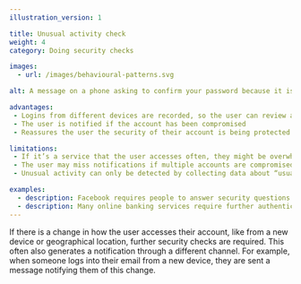 ```yaml
---
illustration_version: 1

title: Unusual activity check
weight: 4
category: Doing security checks

images:
  - url: /images/behavioural-patterns.svg

alt: A message on a phone asking to confirm your password because it is a new or unfamiliar device.

advantages:
 - Logins from different devices are recorded, so the user can review and revoke access that doesn’t look right
 - The user is notified if the account has been compromised
 - Reassures the user the security of their account is being protected

limitations:
 - If it’s a service that the user accesses often, they might be overwhelmed if they receive a notification each time
 - The user may miss notifications if multiple accounts are compromised
 - Unusual activity can only be detected by collecting data about “usual activity” - this can include personally identifiable data such as machine IDs or IP addresses.

examples:
  - description: Facebook requires people to answer security questions or sign in again if they're accessing services from a new location
  - description: Many online banking services require further authentication when transferring money to a new account
---
```


If there is a change in how the user accesses their account, like from a new device or geographical location, further security checks are required. This often also generates a notification through a different channel. For example, when someone logs into their email from a new device, they are sent a message notifying them of this change.
